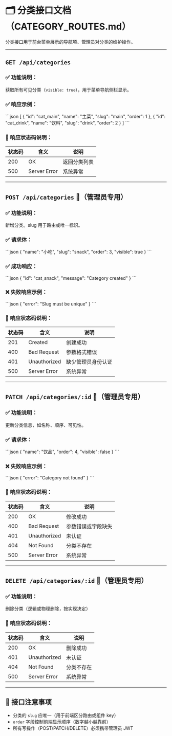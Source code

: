 # 🗂 分类接口文档（CATEGORY_ROUTES.md）

分类接口用于前台菜单展示的导航项、管理员对分类的维护操作。

---

## `GET /api/categories`

### ✅ 功能说明：
获取所有可见分类（`visible: true`），用于菜单导航侧栏显示。

### ✅ 响应示例：
\`\`\`json
[
  { "id": "cat_main", "name": "主菜", "slug": "main", "order": 1 },
  { "id": "cat_drink", "name": "饮料", "slug": "drink", "order": 2 }
]
\`\`\`

### 🔁 响应状态码说明：
| 状态码 | 含义     | 说明                      |
|--------|----------|---------------------------|
| 200    | OK       | 返回分类列表              |
| 500    | Server Error | 系统异常              |

---

## `POST /api/categories` 🔐（管理员专用）

### ✅ 功能说明：
新增分类。slug 用于路由或唯一标识。

### ✅ 请求体：
\`\`\`json
{
  "name": "小吃",
  "slug": "snack",
  "order": 3,
  "visible": true
}
\`\`\`

### ✅ 成功响应：
\`\`\`json
{
  "id": "cat_snack",
  "message": "Category created"
}
\`\`\`

### ❌ 失败响应示例：
\`\`\`json
{ "error": "Slug must be unique" }
\`\`\`

### 🔁 响应状态码说明：
| 状态码 | 含义         | 说明                          |
|--------|--------------|-------------------------------|
| 201    | Created       | 创建成功                       |
| 400    | Bad Request   | 参数格式错误                   |
| 401    | Unauthorized  | 缺少管理员身份认证             |
| 500    | Server Error  | 系统异常                       |

---

## `PATCH /api/categories/:id` 🔐（管理员专用）

### ✅ 功能说明：
更新分类信息，如名称、顺序、可见性。

### ✅ 请求体：
\`\`\`json
{
  "name": "饮品",
  "order": 4,
  "visible": false
}
\`\`\`

### ❌ 失败响应示例：
\`\`\`json
{ "error": "Category not found" }
\`\`\`

### 🔁 响应状态码说明：
| 状态码 | 含义         | 说明              |
|--------|--------------|-------------------|
| 200    | OK           | 修改成功          |
| 400    | Bad Request  | 参数错误或字段缺失|
| 401    | Unauthorized | 未认证            |
| 404    | Not Found    | 分类不存在        |
| 500    | Server Error | 系统异常          |

---

## `DELETE /api/categories/:id` 🔐（管理员专用）

### ✅ 功能说明：
删除分类（逻辑或物理删除，按实现决定）

### 🔁 响应状态码说明：
| 状态码 | 含义         | 说明               |
|--------|--------------|--------------------|
| 200    | OK           | 删除成功           |
| 401    | Unauthorized | 未认证             |
| 404    | Not Found    | 分类不存在         |
| 500    | Server Error | 系统异常           |

---

## 📌 接口注意事项

- 分类的 `slug` 应唯一（用于前端区分路由或组件 key）
- `order` 字段控制前端显示顺序（数字越小越靠前）
- 所有写操作（POST/PATCH/DELETE）必须携带管理员 JWT
